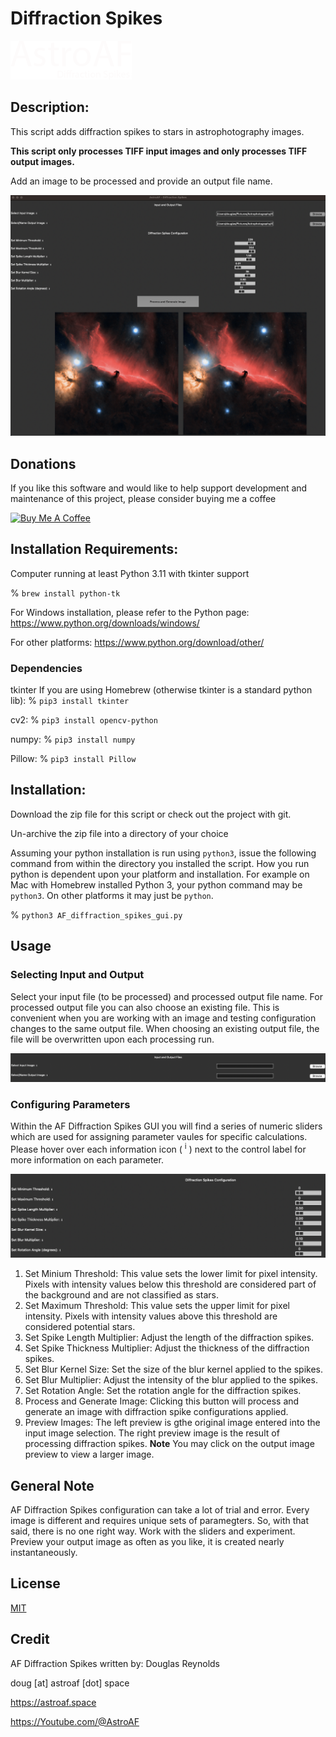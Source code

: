 # Diffraction Spikes

![AF Diffraction Spikes](/assets/astroAF_logo2.png "AF Diffraction Spikes")

## Description:
This script adds diffraction spikes to stars in astrophotography images.

**This script only processes TIFF input images and only processes TIFF output images.**

Add an image to be processed and provide an output file name.

![AF Diffraction Spikes](/assets/ui_view.png "AF Diffraction Spikes")

## Donations
If you like this software and would like to help support development and maintenance of this project, please consider buying me a coffee

<a href="https://www.buymeacoffee.com/AstroAF" target="_blank"><img src="https://cdn.buymeacoffee.com/buttons/v2/default-yellow.png" alt="Buy Me A Coffee" style="height: 60px !important;width: 217px !important;" ></a>

## Installation Requirements:
Computer running at least Python 3.11 with tkinter support

% `brew install python-tk`

For Windows installation, please refer to the Python page:
https://www.python.org/downloads/windows/

For other platforms:
https://www.python.org/download/other/

### Dependencies

tkinter If you are using Homebrew (otherwise tkinter is a standard python lib): % `pip3 install tkinter`

cv2: % `pip3 install opencv-python`

numpy: % `pip3 install numpy`

Pillow: % `pip3 install Pillow`

## Installation:
Download the zip file for this script or check out the project with git.

Un-archive the zip file into a directory of your choice

Assuming your python installation is run using `python3`, issue the following command from within the directory you installed the script.  How you run python is dependent upon your platform and installation.  For example on Mac with Homebrew installed Python 3, your python command may be `python3`.  On other platforms it may just be `python`.

% `python3 AF_diffraction_spikes_gui.py`

## Usage
### Selecting Input and Output
Select your input file (to be processed) and processed output file name.  For processed output file you can also choose an existing file.  This is convenient when you are working with an image and testing configuration changes to the same output file.  When choosing an existing output file, the file will be overwritten upon each processing run.

![Seleting Input and Output Image Selections](/assets/input_output.png "Input and Output Image Selections")

### Configuring Parameters
Within the AF Diffraction Spikes GUI you will find a series of numeric sliders which are used for assigning parameter vaules for specific calculations.  Please hover over each information icon ( <sup>i</sup> ) next to the control label for more information on each parameter.

![Setting Configuration Parameters](/assets/configuration.png "Setting Configuration Parameters")

1. Set Minium Threshold: This value sets the lower limit for pixel intensity. Pixels with intensity values below this threshold are considered part of the background and are not classified as stars.
2. Set Maximum Threshold: This value sets the upper limit for pixel intensity. Pixels with intensity values above this threshold are considered potential stars.
3. Set Spike Length Multiplier: Adjust the length of the diffraction spikes.
4. Set Spike Thickness Multiplier: Adjust the thickness of the diffraction spikes.
5. Set Blur Kernel Size: Set the size of the blur kernel applied to the spikes.
6. Set Blur Multiplier: Adjust the intensity of the blur applied to the spikes.
7. Set Rotation Angle: Set the rotation angle for the diffraction spikes.
8. Process and Generate Image: Clicking this button will process and generate an image with diffraction spike configurations applied.
9. Preview Images: The left preview is gthe original image entered into the input image selection.  The right preview image is the result of processing diffraction spikes.
**Note** You may click on the output image preview to view a larger image.

## General Note
AF Diffraction Spikes configuration can take a lot of trial and error.  Every image is different and requires unique sets of paramegters.  So, with that said, there is no one right way.  Work with the sliders and experiment.  Preview your output image as often as you like, it is created nearly instantaneously.

## License
[MIT](./LICENSE)

## Credit
AF Diffraction Spikes written by: Douglas Reynolds

doug [at] astroaf [dot] space

https://astroaf.space

https://Youtube.com/@AstroAF
